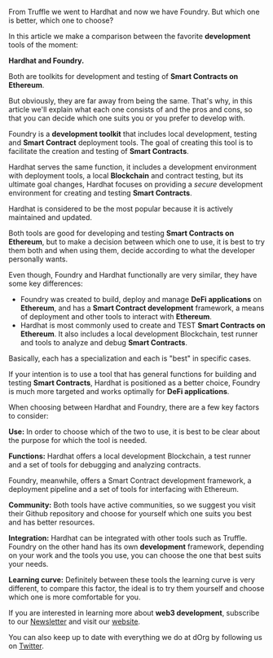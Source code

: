 From Truffle we went to Hardhat and now we have Foundry. But which one is better, which one to choose?

In this article we make a comparison between the favorite **development** tools of the moment:

**Hardhat and Foundry.**

Both are toolkits for development and testing of **Smart Contracts on Ethereum**.

But obviously, they are far away from being the same. That's why, in this article we'll explain what each one consists of and the pros and cons, so that you can decide which one suits you or you prefer to develop with.

Foundry is a **development toolkit** that includes local development, testing and **Smart Contract** deployment tools. The goal of creating this tool is to facilitate the creation and testing of **Smart Contracts**.

Hardhat serves the same function, it includes a development environment with deployment tools, a local **Blockchain** and contract testing, but its ultimate goal changes, Hardhat focuses on providing a _secure_ development environment for creating and testing **Smart Contracts**.

Hardhat is considered to be the most popular because it is actively maintained and updated.

Both tools are good for developing and testing **Smart Contracts on Ethereum**, but to make a decision between which one to use, it is best to try them both and when using them, decide according to what the developer personally wants.

Even though, Foundry and Hardhat functionally are very similar, they have some key differences:

- Foundry was created to build, deploy and manage **DeFi applications** on **Ethereum**, and has a **Smart Contract development** framework, a means of deployment and other tools to interact with **Ethereum**.
- Hardhat is most commonly used to create and TEST **Smart Contracts on Ethereum**. It also includes a local development Blockchain, test runner and tools to analyze and debug **Smart Contracts**.

Basically, each has a specialization and each is "best" in specific cases.

If your intention is to use a tool that has general functions for building and testing **Smart Contracts**, Hardhat is positioned as a better choice, Foundry is much more targeted and works optimally for **DeFi applications**.

When choosing between Hardhat and Foundry, there are a few key factors to consider:

**Use:** In order to choose which of the two to use, it is best to be clear about the purpose for which the tool is needed.

**Functions:** Hardhat offers a local development Blockchain, a test runner and a set of tools for debugging and analyzing contracts.

Foundry, meanwhile, offers a Smart Contract development framework, a deployment pipeline and a set of tools for interfacing with Ethereum.

**Community:** Both tools have active communities, so we suggest you visit their Github repository and choose for yourself which one suits you best and has better resources.

**Integration:** Hardhat can be integrated with other tools such as Truffle. Foundry on the other hand has its own **development** framework, depending on your work and the tools you use, you can choose the one that best suits your needs.

**Learning curve:** Definitely between these tools the learning curve is very different, to compare this factor, the ideal is to try them yourself and choose which one is more comfortable for you.

If you are interested in learning more about **web3 development**, subscribe to our [Newsletter](https://www.google.com/url?q=https://blog.dorg.tech/&sa=D&source=editors&ust=1682364056756727&usg=AOvVaw3qnRW_Mlso-Ax5fPTaone0) and visit our [website](https://www.google.com/url?q=https://www.dorg.tech/&sa=D&source=editors&ust=1682364056756935&usg=AOvVaw0ugrTHOphAsK7q9VvKBmGS).

You can also keep up to date with everything we do at dOrg by following us on [Twitter](https://www.google.com/url?q=https://twitter.com/dOrg_tech&sa=D&source=editors&ust=1682364056757271&usg=AOvVaw0XJ9-3SGKJ1utdOCF3g52r).

